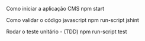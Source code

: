 Como iniciar a aplicação CMS
npm start

Como validar o código javascript
npm run-script jshint

Rodar o teste unitário - (TDD) 
npm run-script test
